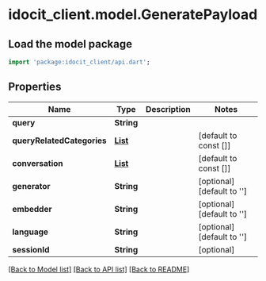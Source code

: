 # idocit_client.model.GeneratePayload

## Load the model package
```dart
import 'package:idocit_client/api.dart';
```

## Properties
Name | Type | Description | Notes
------------ | ------------- | ------------- | -------------
**query** | **String** |  | 
**queryRelatedCategories** | [**List<QueryRelatedCategoryPayload>**](QueryRelatedCategoryPayload.md) |  | [default to const []]
**conversation** | [**List<ConversationItem>**](ConversationItem.md) |  | [default to const []]
**generator** | **String** |  | [optional] [default to '']
**embedder** | **String** |  | [optional] [default to '']
**language** | **String** |  | [optional] [default to '']
**sessionId** | **String** |  | [optional] 

[[Back to Model list]](../README.md#documentation-for-models) [[Back to API list]](../README.md#documentation-for-api-endpoints) [[Back to README]](../README.md)


